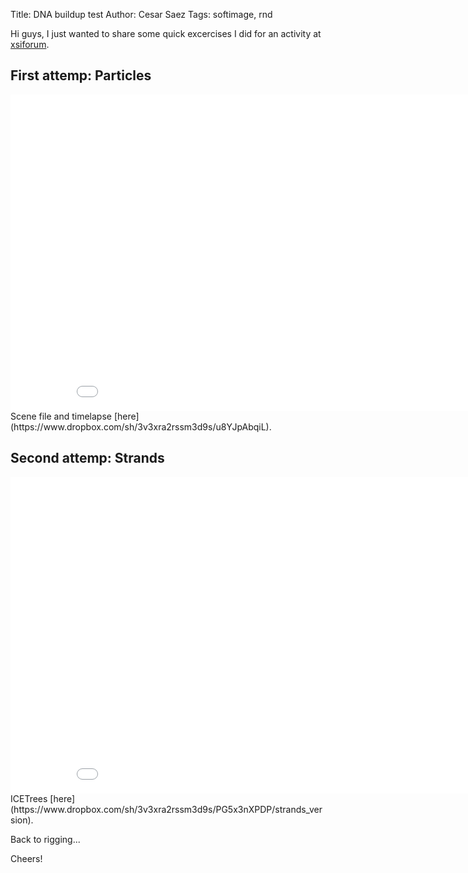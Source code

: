 Title: DNA buildup test
Author: Cesar Saez
Tags: softimage, rnd

Hi guys,
I just wanted to share some quick excercises I did for an activity at
[xsiforum](http://www.xsiforum.com/forum/index.php/topic,9386.msg93307.html).

## First attemp: Particles
<div class="flex-video widescreen"><iframe src="//player.vimeo.com/video/80919082?title=0&amp;byline=0&amp;portrait=0" width="900" height="506" frameborder="0" webkitallowfullscreen mozallowfullscreen allowfullscreen></iframe></div>
Scene file and timelapse [here](https://www.dropbox.com/sh/3v3xra2rssm3d9s/u8YJpAbqiL).

## Second attemp: Strands
<div class="flex-video widescreen"><iframe src="//player.vimeo.com/video/81076013?title=0&amp;byline=0&amp;portrait=0" width="900" height="506" frameborder="0" webkitallowfullscreen mozallowfullscreen allowfullscreen></iframe></div>
ICETrees [here](https://www.dropbox.com/sh/3v3xra2rssm3d9s/PG5x3nXPDP/strands_version).

Back to rigging...

Cheers!